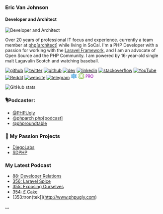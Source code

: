 ### Eric Van Johnson
#### Developer and Architect
![Developer and Architect](https://github.com/ericvanjohnson/ericvanjohnson/assets/89408/03e3e32b-0634-4ef7-9d8e-18bdf315883e)


Over 20 years of professional IT focus and experience. currently a team member at [php[architect]](https://github.com/phparch) while living in SoCal. I'm a PHP Developer with a passion for working with the [Laravel Framework](https://laravel.com), and I am an advocate of Open Source and the PHP Community. I am powered by 16-year-old single malt Lagavulin Scotch and watching baseball.

[<img src='https://cdn.jsdelivr.net/npm/simple-icons@3.0.1/icons/mastodon.svg' alt='github' height='20' rel='me'>](https://phparch.social/@eric)
[<img src='https://cdn.jsdelivr.net/npm/simple-icons@3.0.1/icons/twitter.svg' alt='twitter' height='20'>](https://twitter.com/shocm)
[<img src='https://cdn.jsdelivr.net/npm/simple-icons@3.0.1/icons/github.svg' alt='github' height='20'>](https://github.com/ericvanjohnson)  [<img src='https://cdn.jsdelivr.net/npm/simple-icons@3.0.1/icons/dev-dot-to.svg' alt='dev' height='20'>](https://dev.to/ericvanjohnson)  [<img src='https://cdn.jsdelivr.net/npm/simple-icons@3.0.1/icons/linkedin.svg' alt='linkedin' height='20'>](https://www.linkedin.com/in/vanjohnson/) [<img src='https://cdn.jsdelivr.net/npm/simple-icons@3.0.1/icons/stackoverflow.svg' alt='stackoverflow' height='20'>](https://stackoverflow.com/users/560190)  [<img src='https://cdn.jsdelivr.net/npm/simple-icons@3.0.1/icons/youtube.svg' alt='YouTube' height='20'>](https://www.youtube.com/channel/phpugly)  [<img src='https://cdn.jsdelivr.net/npm/simple-icons@3.0.1/icons/reddit.svg' alt='Reddit' height='20'>](https://www.reddit.com/user/shocm)  [<img src='https://cdn.jsdelivr.net/npm/simple-icons@3.0.1/icons/icloud.svg' alt='website' height='20'>](https://diegodev.com)  [<img src='https://cdn.jsdelivr.net/npm/simple-icons@3.0.1/icons/telegram.svg' alt='telegram' height='20'>](https://t.me/ericvanjohnson) <a href='https://archiveprogram.github.com/'><img src='https://raw.githubusercontent.com/acervenky/animated-github-badges/master/assets/acbadge.gif' width='20' height='20'></a> <a href='https://docs.github.com/en/developers'><img src='https://raw.githubusercontent.com/acervenky/animated-github-badges/master/assets/devbadge.gif' width='20' height='20'></a> <a href='https://github.com/pricing'><img src='https://raw.githubusercontent.com/acervenky/animated-github-badges/master/assets/pro.gif' width='25' height='20'></a>




![GitHub stats](https://github-readme-stats.vercel.app/api?username=ericvanjohnson&show_icons=true)  

 ### 🎙Podcaster: 
 - [@PHPUgly](https://twitter.com/phpugly)
 - [@phparch php[podcast]](https://twitter.com/phparch)
 - [@phproundtable](https://twitter.com/phproundtable)
 
### 💙 My Passion Projects
- [DiegoLabs](https://github.com/DiegoLabs)
- [SDPHP](https://twitter.com/sdphp)

### My Latest Podcast
<!-- BLOG-POST-LIST:START -->
- [88: Developer Relations](https://phproundtable.com/episode/developer-relations)
- [356: Laravel Spice](http://www.phpugly.com)
- [355: Exposing Ourselves](http://www.phpugly.com)
- [354: £ Cake](http://www.phpugly.com)
- [353:tron{tek]](http://www.phpugly.com)
<!-- BLOG-POST-LIST:END -->


<a rel="me" href="https://phparch.social/@eric">...</a>
